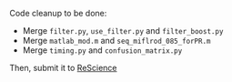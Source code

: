 Code cleanup to be done:

- Merge `filter.py`, `use_filter.py` and `filter_boost.py`
- Merge `matlab_mod.m` and `seq_miflrod_085_forPR.m`
- Merge `timing.py` and `confusion_matrix.py`

Then, submit it to [ReScience](http://rescience.github.io/write/)
